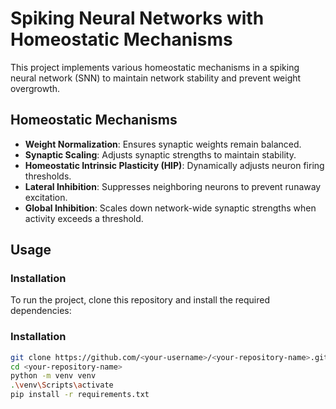 # Spiking Neural Networks with Homeostatic Mechanisms

This project implements various homeostatic mechanisms in a spiking neural network (SNN) to maintain network stability and prevent weight overgrowth.

## Homeostatic Mechanisms

- **Weight Normalization**: Ensures synaptic weights remain balanced.
- **Synaptic Scaling**: Adjusts synaptic strengths to maintain stability.
- **Homeostatic Intrinsic Plasticity (HIP)**: Dynamically adjusts neuron firing thresholds.
- **Lateral Inhibition**: Suppresses neighboring neurons to prevent runaway excitation.
- **Global Inhibition**: Scales down network-wide synaptic strengths when activity exceeds a threshold.

## Usage

### Installation

To run the project, clone this repository and install the required dependencies:

### Installation

```bash
git clone https://github.com/<your-username>/<your-repository-name>.git
cd <your-repository-name>
python -m venv venv
.\venv\Scripts\activate
pip install -r requirements.txt


